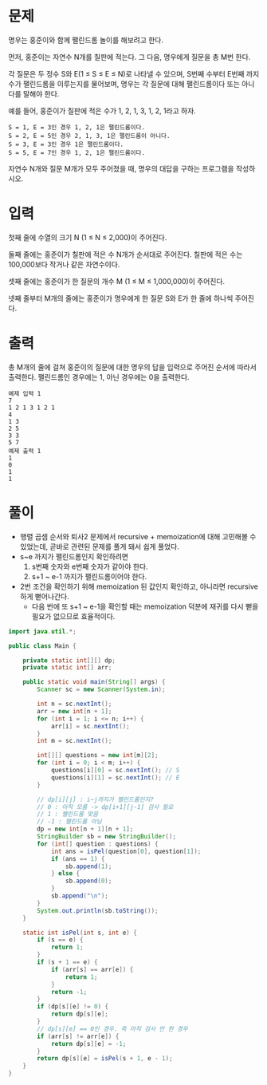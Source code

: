 # 문제
명우는 홍준이와 함께 팰린드롬 놀이를 해보려고 한다.

먼저, 홍준이는 자연수 N개를 칠판에 적는다. 그 다음, 명우에게 질문을 총 M번 한다.

각 질문은 두 정수 S와 E(1 ≤ S ≤ E ≤ N)로 나타낼 수 있으며, S번째 수부터 E번째 까지 수가 팰린드롬을 이루는지를 물어보며, 명우는 각 질문에 대해 팰린드롬이다 또는 아니다를 말해야 한다.

예를 들어, 홍준이가 칠판에 적은 수가 1, 2, 1, 3, 1, 2, 1라고 하자.
```
S = 1, E = 3인 경우 1, 2, 1은 팰린드롬이다.
S = 2, E = 5인 경우 2, 1, 3, 1은 팰린드롬이 아니다.
S = 3, E = 3인 경우 1은 팰린드롬이다.
S = 5, E = 7인 경우 1, 2, 1은 팰린드롬이다.
```
자연수 N개와 질문 M개가 모두 주어졌을 때, 명우의 대답을 구하는 프로그램을 작성하시오.

# 입력
첫째 줄에 수열의 크기 N (1 ≤ N ≤ 2,000)이 주어진다.

둘째 줄에는 홍준이가 칠판에 적은 수 N개가 순서대로 주어진다. 칠판에 적은 수는 100,000보다 작거나 같은 자연수이다.

셋째 줄에는 홍준이가 한 질문의 개수 M (1 ≤ M ≤ 1,000,000)이 주어진다.

넷째 줄부터 M개의 줄에는 홍준이가 명우에게 한 질문 S와 E가 한 줄에 하나씩 주어진다.

# 출력
총 M개의 줄에 걸쳐 홍준이의 질문에 대한 명우의 답을 입력으로 주어진 순서에 따라서 출력한다. 팰린드롬인 경우에는 1, 아닌 경우에는 0을 출력한다.
```
예제 입력 1
7
1 2 1 3 1 2 1
4
1 3
2 5
3 3
5 7
예제 출력 1
1
0
1
1
```

# 풀이
- 행렬 곱셈 순서와 퇴사2 문제에서 recursive + memoization에 대해 고민해볼 수 있었는데, 곧바로 관련된 문제를 풀게 돼서 쉽게 풀었다.
- s~e 까지가 팰린드롬인지 확인하려면
  1. s번째 숫자와 e번째 숫자가 같아야 한다.
  2. s+1 ~ e-1 까지가 팰린드롬이어야 한다.
- 2번 조건을 확인하기 위해 memoization 된 값인지 확인하고, 아니라면 recursive하게 뻗어나간다.
  - 다음 번에 또 s+1 ~ e-1을 확인할 때는 memoization 덕분에 재귀를 다시 뻗을 필요가 없으므로 효율적이다.
```java
import java.util.*;

public class Main {

    private static int[][] dp;
    private static int[] arr;

    public static void main(String[] args) {
        Scanner sc = new Scanner(System.in);

        int n = sc.nextInt();
        arr = new int[n + 1];
        for (int i = 1; i <= n; i++) {
            arr[i] = sc.nextInt();
        }
        int m = sc.nextInt();

        int[][] questions = new int[m][2];
        for (int i = 0; i < m; i++) {
            questions[i][0] = sc.nextInt(); // S
            questions[i][1] = sc.nextInt(); // E
        }

        // dp[i][j] : i~j까지가 팰린드롬인지?
        // 0 : 아직 모름 -> dp[i+1][j-1] 검사 필요
        // 1 : 팰린드롬 맞음
        // -1 : 팰린드롬 아님
        dp = new int[n + 1][n + 1];
        StringBuilder sb = new StringBuilder();
        for (int[] question : questions) {
            int ans = isPel(question[0], question[1]);
            if (ans == 1) {
                sb.append(1);
            } else {
                sb.append(0);
            }
            sb.append("\n");
        }
        System.out.println(sb.toString());
    }

    static int isPel(int s, int e) {
        if (s == e) {
            return 1;
        }
        if (s + 1 == e) {
            if (arr[s] == arr[e]) {
                return 1;
            }
            return -1;
        }
        if (dp[s][e] != 0) {
            return dp[s][e];
        }
        // dp[s][e] == 0인 경우. 즉 아직 검사 안 한 경우
        if (arr[s] != arr[e]) {
            return dp[s][e] = -1;
        }
        return dp[s][e] = isPel(s + 1, e - 1);
    }
}

```
